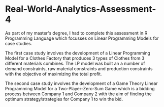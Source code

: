 # Real-World-Analytics-Assessment-4

As part of my master's degree, I had to complete this assessment in R Programming Language which focusses on Linear Programming Models for case studies. 

The first case study involves the development of a Linear Programming Model for a Clothes Factory that produces 3 types of Clothes from 3 different materials combines. The LP model was built an a number of demand constraints, raw material constraints and production constraints with the objective of maximizing the total profit.

The second case study involves the development of a Game Theory Linear Programming Model for a Two-Player-Zero-Sum Game which is a bidding process between Company 1 and Company 2 with the aim of finding the optimum strategy/strategies for Company 1 to win the bid.
